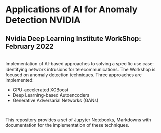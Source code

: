 # Applications of AI for Anomaly Detection NVIDIA
## Nvidia Deep Learning Institute WorkShop: February 2022
<br />
Implementation of AI-based approaches to solving a specific use case: identifying network intrusions for telecommunications. The Workshop is focused on anomaly detection techniques. Three approaches are implemented:
<br />

- GPU-accelerated XGBoost
- Deep Learning-based Autoencoders
- Generative Adversarial Networks (GANs) 
<br />

This repository provides a set of Jupyter Notebooks, Markdowns with documentation for the implementation of these techniques.
